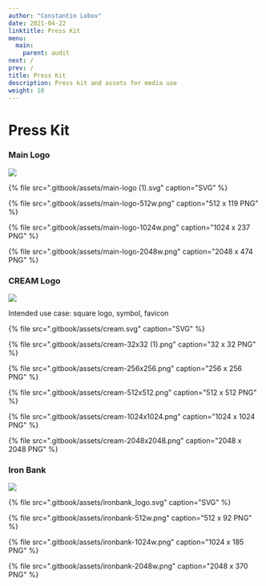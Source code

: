 ```yaml
---
author: "Constantin Lobov"
date: 2021-04-22
linktitle: Press Kit
menu:
  main:
    parent: audit
next: /
prev: /
title: Press Kit
description: Press kit and assets for media use
weight: 10
---
```



# Press Kit

### Main Logo

![](.gitbook/assets/main-logo.svg)

{% file src=".gitbook/assets/main-logo \(1\).svg" caption="SVG" %}

{% file src=".gitbook/assets/main-logo-512w.png" caption="512 x 119 PNG" %}

{% file src=".gitbook/assets/main-logo-1024w.png" caption="1024 x 237 PNG" %}

{% file src=".gitbook/assets/main-logo-2048w.png" caption="2048 x 474 PNG" %}

### 

### CREAM Logo

![](.gitbook/assets/256-x-256%20%281%29.png)

Intended use case: square logo, symbol, favicon

{% file src=".gitbook/assets/cream.svg" caption="SVG" %}

{% file src=".gitbook/assets/cream-32x32 \(1\).png" caption="32 x 32 PNG" %}

{% file src=".gitbook/assets/cream-256x256.png" caption="256 x 256 PNG" %}

{% file src=".gitbook/assets/cream-512x512.png" caption="512 x 512 PNG" %}

{% file src=".gitbook/assets/cream-1024x1024.png" caption="1024 x 1024 PNG" %}

{% file src=".gitbook/assets/cream-2048x2048.png" caption="2048 x 2048 PNG" %}

### 

### Iron Bank

![](.gitbook/assets/ironbank_logo%20%281%29.svg)

{% file src=".gitbook/assets/ironbank\_logo.svg" caption="SVG" %}

{% file src=".gitbook/assets/ironbank-512w.png" caption="512 x 92 PNG" %}

{% file src=".gitbook/assets/ironbank-1024w.png" caption="1024 x 185 PNG" %}

{% file src=".gitbook/assets/ironbank-2048w.png" caption="2048 x 370 PNG" %}

